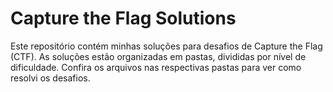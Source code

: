 # Capture the Flag Solutions

Este repositório contém minhas soluções para desafios de Capture the Flag (CTF). As soluções estão organizadas em pastas, divididas por nível de dificuldade. Confira os arquivos nas respectivas pastas para ver como resolvi os desafios.
